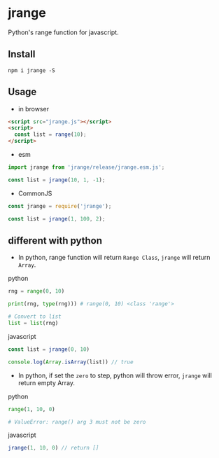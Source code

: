 # jrange

Python's range function for javascript.

## Install

``` shell
npm i jrange -S
```

## Usage

- in browser

``` html
<script src="jrange.js"></script>
<script>
  const list = range(10);
</script>
```

- esm

``` js
import jrange from 'jrange/release/jrange.esm.js';

const list = jrange(10, 1, -1);
```

- CommonJS

``` js
const jrange = require('jrange');

const list = jrange(1, 100, 2);
```

## different with python

- In python, range function will return `Range Class`, `jrange` will return `Array`.

python

``` python
rng = range(0, 10)

print(rng, type(rng))) # range(0, 10) <class 'range'>

# Convert to list
list = list(rng)
```

javascript

``` js
const list = jrange(0, 10)

console.log(Array.isArray(list)) // true
```

- In python, if set the `zero` to step, python will throw error, `jrange` will return empty Array.

python

``` python
range(1, 10, 0)

# ValueError: range() arg 3 must not be zero
```

javascript

``` js
jrange(1, 10, 0) // return []
```
